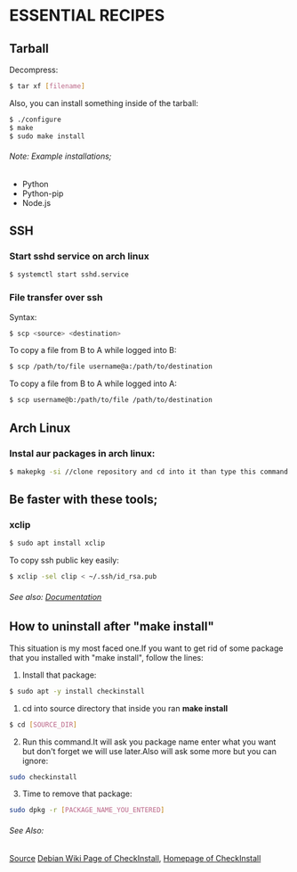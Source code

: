 # ESSENTIAL RECIPES

## Tarball

Decompress:
```bash
$ tar xf [filename]
```
Also, you can install something inside of the tarball:
```bash
$ ./configure
$ make
$ sudo make install
```
###### Note: Example installations;
  * Python
  * Python-pip
  * Node.js

## SSH

### Start sshd service on arch linux
```bash
$ systemctl start sshd.service
```
### File transfer over ssh

Syntax:

```bash
$ scp <source> <destination>
```

To copy a file from B to A while logged into B:

```bash
$ scp /path/to/file username@a:/path/to/destination
```

To copy a file from B to A while logged into A:

```bash
$ scp username@b:/path/to/file /path/to/destination
```


## Arch Linux

###  Instal aur packages in arch linux:

```bash
$ makepkg -si //clone repository and cd into it than type this command
```
## Be faster with these tools;

### xclip

```bash
$ sudo apt install xclip
```
To copy ssh public key easily:
```bash
$ xclip -sel clip < ~/.ssh/id_rsa.pub
```
###### See also: [Documentation](https://linux.die.net/man/1/xclip)

## How to uninstall after "make install"
This situation is my most faced one.If you want to get rid of some package that you installed with "make install", follow the lines:

1. Install that package:

```bash
$ sudo apt -y install checkinstall
```

1. cd into source directory that inside you ran **make install** 
```bash
$ cd [SOURCE_DIR]
```
2. Run this command.It will ask you package name enter what you want but don't forget we will use later.Also will ask some more but you can ignore:
```bash
sudo checkinstall
```
3. Time to remove that package:
```bash
sudo dpkg -r [PACKAGE_NAME_YOU_ENTERED]
```

###### See Also: 
[Source](https://stackoverflow.com/a/50898839/13131549)
[Debian Wiki Page of CheckInstall](https://wiki.debian.org/CheckInstall), 
[Homepage of CheckInstall](http://checkinstall.izto.org/index.php)

